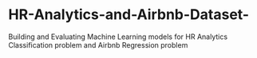 # HR-Analytics-and-Airbnb-Dataset-
Building and Evaluating Machine Learning models for HR Analytics Classification problem and Airbnb Regression problem
